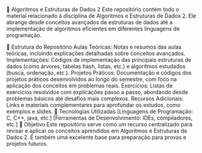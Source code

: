 🧩 Algoritmos e Estruturas de Dados 2
Este repositório contém todo o material relacionado à disciplina de Algoritmos e Estruturas de Dados 2. Ele abrange desde conceitos avançados de estruturas de dados até a implementação de algoritmos eficientes em diferentes linguagens de programação.

📁 Estrutura do Repositório
Aulas Teóricas: Notas e resumos das aulas teóricas, incluindo explicações detalhadas sobre conceitos avançados.
Implementações: Códigos de implementação das principais estruturas de dados (como árvores, tabelas hash, listas, etc.) e algoritmos estudados (busca, ordenação, etc.).
Projetos Práticos: Documentação e códigos dos projetos práticos desenvolvidos ao longo do semestre, com foco na aplicação dos conceitos em problemas reais.
Exercícios: Listas de exercícios resolvidos com explicações passo a passo, abordando desde problemas básicos até desafios mais complexos.
Recursos Adicionais: Links e materiais complementares para aprofundar os estudos, como exemplos e slides.
🚀 Tecnologias Utilizadas
[Linguagens de Programação: C, C++, java, etc.]
[Ferramentas de Desenvolvimento: IDEs, compiladores, etc.]
🎯 Objetivo
Este repositório serve como um recurso centralizado para revisar e aplicar os conceitos aprendidos em Algoritmos e Estruturas de Dados 2. É também uma excelente base para preparação para provas e projetos futuros.

